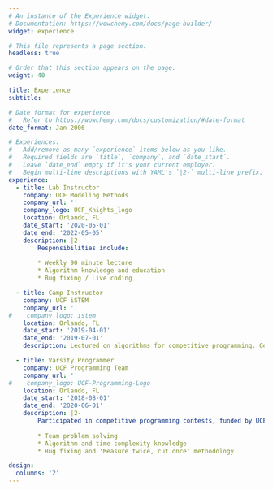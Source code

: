 ```yaml
---
# An instance of the Experience widget.
# Documentation: https://wowchemy.com/docs/page-builder/
widget: experience

# This file represents a page section.
headless: true

# Order that this section appears on the page.
weight: 40

title: Experience
subtitle:

# Date format for experience
#   Refer to https://wowchemy.com/docs/customization/#date-format
date_format: Jan 2006

# Experiences.
#   Add/remove as many `experience` items below as you like.
#   Required fields are `title`, `company`, and `date_start`.
#   Leave `date_end` empty if it's your current employer.
#   Begin multi-line descriptions with YAML's `|2-` multi-line prefix.
experience:
  - title: Lab Instructor
    company: UCF Modeling Methods
    company_url: ''
    company_logo: UCF_Knights_logo
    location: Orlando, FL
    date_start: '2020-05-01'
    date_end: '2022-05-05'
    description: |2-
        Responsibilities include:
        
        * Weekly 90 minute lecture
        * Algorithm knowledge and education
        * Bug fixing / Live coding

  - title: Camp Instructor
    company: UCF iSTEM
    company_url: ''
#    company_logo: istem
    location: Orlando, FL
    date_start: '2019-04-01'
    date_end: '2019-07-01'
    description: Lectured on algorithms for competitive programming. Generated problems, solutions, and data for practice contests. Requires advanced knowledge of algorithm applications and teaching ability.

  - title: Varsity Programmer
    company: UCF Programming Team
    company_url: ''
#    company_logo: UCF-Programming-Logo
    location: Orlando, FL
    date_start: '2018-08-01'
    date_end: '2020-06-01'
    description: |2-
        Participated in competitive programming contests, funded by UCF's CECS department. Skills include:
        
        * Team problem solving
        * Algorithm and time complexity knowledge
        * Bug fixing and 'Measure twice, cut once' methodology

design:
  columns: '2'
---
```

